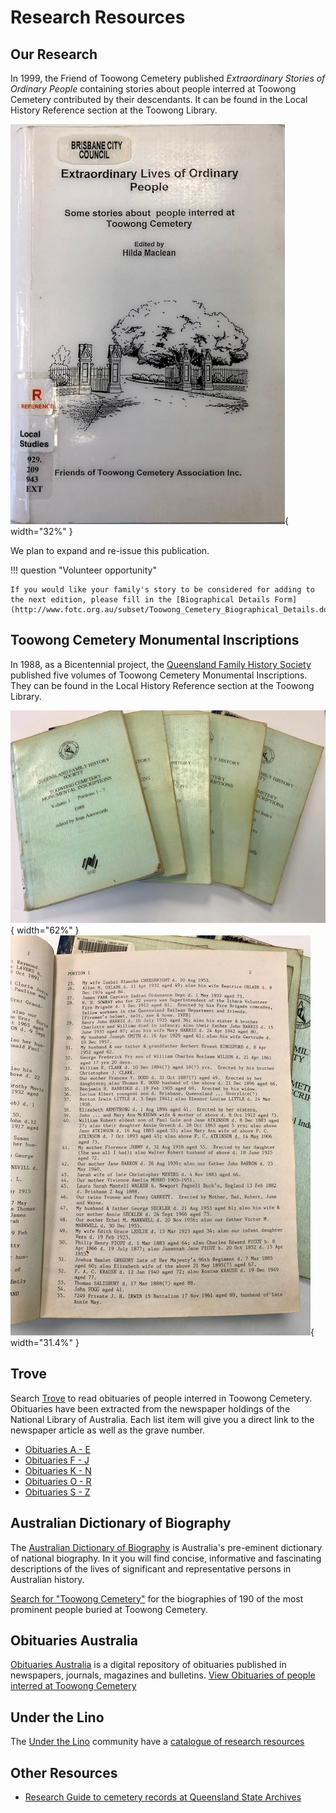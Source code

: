 

# Research Resources

## Our Research 

In 1999, the Friend of Toowong Cemetery published *Extraordinary Stories of Ordinary People* containing stories about people interred at Toowong Cemetery contributed by their descendants. It can be found in the Local History Reference section at the Toowong Library. 

![](../assets/extraordinary-stories.jpg){ width="32%" }

We plan to expand and re-issue this publication.

!!! question "Volunteer opportunity"

    If you would like your family's story to be considered for adding to the next edition, please fill in the [Biographical Details Form](http://www.fotc.org.au/subset/Toowong_Cemetery_Biographical_Details.doc).

## Toowong Cemetery Monumental Inscriptions

In 1988, as a Bicentennial project, the [Queensland Family History Society](https://www.qfhs.org.au) published five volumes of Toowong Cemetery Monumental Inscriptions. They can be found in the Local History Reference section at the Toowong Library. 

![](../assets/toowong-cemetery-monumental-inscriptions.jpg){ width="62%" } ![](../assets/toowong-cemetery-monumental-inscriptions-2.jpg){ width="31.4%" }

<!--
!!! question "Volunteer opportunity"

    We'd like to explore digitising this historic record and creating a linked database to other historic resources. Do you know an efficient way to scan and OCR large books? 
--> 

## Trove

Search [Trove](https://trove.nla.gov.au) to read obituaries of people interred in Toowong Cemetery. Obituaries have been extracted from the newspaper holdings of the National Library of Australia. Each list item will give you a direct link to the newspaper article as well as the grave number.

- [Obituaries A - E](http://trove.nla.gov.au/list?id=4457)
- [Obituaries F - J](http://trove.nla.gov.au/list?id=4461)
- [Obituaries K - N](http://trove.nla.gov.au/list?id=4454)
- [Obituaries O - R](http://trove.nla.gov.au/list?id=4453)
- [Obituaries S - Z](http://trove.nla.gov.au/list?id=4430)

## Australian Dictionary of Biography

The [Australian Dictionary of Biography](http://adb.anu.edu.au/) is Australia's pre-eminent dictionary of national biography. In it you will find concise, informative and fascinating descriptions of the lives of significant and representative persons in Australian history.

[Search for "Toowong Cemetery"](https://adb.anu.edu.au/biographies/search/?scope=all&query=Toowong+Cemetery+&x=55&y=11&rs=) for the biographies of 190 of the most prominent people buried at Toowong Cemetery.

## Obituaries Australia

[Obituaries Australia](https://oa.anu.edu.au) is a digital repository of obituaries published in newspapers, journals, magazines and bulletins. [View Obituaries of people interred at Toowong Cemetery](https://oa.anu.edu.au/obituaries/search/?scope=all&query=Toowong+Cemetery+&x=85&y=18&rs=)

<!--
Obituaries Australia is a new initiative of the National Centre of Biography at the Australian National University. Enter "Toowong Cemetery" in the text search box at http://oa.anu.edu.au/ for the obituaries of people buried at Toowong Cemetery who formed Brisbane's social fabric.
-->

## Under the Lino 

The [Under the Lino](http://www.underthelino.com.au) community have a [catalogue of research resources](http://www.underthelino.com.au/resources/)

## Other Resources

- [Research Guide to cemetery records at Queensland State Archives](https://www.publications.qld.gov.au/ckan-publications-attachments-prod/resources/3b2f93a8-3229-4739-bae5-a130fb199cf9/research-guide-to-cemetery-records.pdf?X-Amz-Algorithm=AWS4-HMAC-SHA256&X-Amz-Expires=3600&X-Amz-Date=20211127T202835Z&X-Amz-SignedHeaders=host&X-Amz-Security-Token=IQoJb3JpZ2luX2VjEOX%2F%2F%2F%2F%2F%2F%2F%2F%2F%2FwEaDmFwLXNvdXRoZWFzdC0yIkcwRQIgOhIbNhbo%2Fv3dBdP%2F0HsKID2bhkpZJkcyBZKgFTVvCDsCIQDOtWnj1hqVEb977EarSOn8K67Mouv3ADfH6aefwwtVmyqNBAiu%2F%2F%2F%2F%2F%2F%2F%2F%2F%2F8BEAMaDDI2NTMyNjI5ODYwMiIMIJ8zBvnzLOsHqgpoKuEDfOeSodcu863emteZG0aA6fDrvNo%2BlyR4MXaJqugmqn8W3nrD11nQL6PD6WX3RBql3Y2%2BxKxjrX8ROekiht1lnkf9R8NJndmFE3UZi7M9n72U2W0Gy%2B4GR644Ae97PmUdUbSwiPy7VwLn2tiH2VqJaVa8LC7EcX7NrOXutRJ3Qyr3EMAwWc3E%2FrMTFvWkGRsWtpzb%2BJyoIFqnGdADhhuWzZCXRI0XbotDhlR196yhzB6ItpY7RFh%2FpI3Dq6F5r8WIETaYJ0FJZT2OxX4e3qIwUMJ%2BVBbPR8XT8RZwzT3TA0OpELFxVg174AIRZwuC%2FKf5dyP9QzFuXl9aPxqaA4YEtf04lnCrozPUvPRjNnVBfBgdxB7Lqm2Sbs%2BUXtsc%2FJufGS0yBwDVSmLKOIolYqA3MtQLr1IkCsmiosLvHqCcvOfM6h%2FA48kGOBpMBSFRDmc46tIrOCkwpuKxeuTLM%2FKrkfv2BM4E3Dy3cWQ2486%2ByK0nXiM7PJMAU2m5RmfrdHRmbIploN5bYuILUU9u6MmuOhuPmD3O0zD%2BxtX8B0yDdD%2BcF%2BbdXgv%2F3ghpvhYoGB%2Fw0%2FPQ9C7z4s%2FFBm3ovKjZSJAf9rTzWyRg7DFdwFxq87qVE4m472%2Ft2TY0tuX89evtwjCYqYqNBjqlAUO9xX7FZh01rsH7sBQ%2FfH4kBzB1SLHB6cKCl2EMpalQfqp0pOXjrMUwEvMVAwPOYAvYJf%2FckKFXI0RUcQHyUyedUhDj2tI4SLcKAyt13YxlrjJVSg6nopKOh%2BKX12CE9WpxbR6q1aZSkO0faQZ93ZE%2FuBoaSVzgR1hOKVn1QV1kIMMYVbt65hBtQVwiL9AGfGa9L1ATfq%2BJQkYKQczuuOJ3Qz7CNw%3D%3D&X-Amz-Credential=ASIAT3RVOAXVNAOX6UVV%2F20211127%2Fap-southeast-2%2Fs3%2Faws4_request&X-Amz-Signature=6e3b52caf7a86ff5d0694d84508f11d3ea18b9bba8748865807222b99db51a78)
